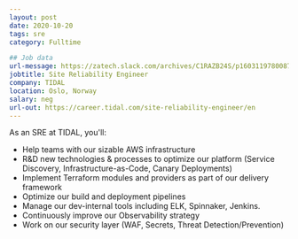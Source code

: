 ```yaml
---
layout: post
date: 2020-10-20
tags: sre
category: Fulltime

## Job data
url-message: https://zatech.slack.com/archives/C1RAZB24S/p1603119780087100
jobtitle: Site Reliability Engineer
company: TIDAL
location: Oslo, Norway
salary: neg
url-out: https://career.tidal.com/site-reliability-engineer/en
---
```


As an SRE at TIDAL, you'll:
* Help teams with our sizable AWS infrastructure
* R&D new technologies & processes to optimize our platform (Service Discovery, Infrastructure-as-Code, Canary Deployments)
* Implement Terraform modules and providers as part of our delivery framework
* Optimize our build and deployment pipelines
* Manage our dev-internal tools including ELK, Spinnaker, Jenkins.
* Continuously improve our Observability strategy
* Work on our security layer (WAF, Secrets, Threat Detection/Prevention)
